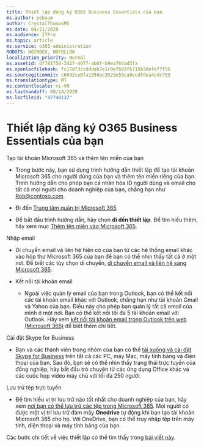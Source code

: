 ```yaml
---
title: Thiết lập đăng ký O365 Business Essentials của bạn
ms.author: pebaum
author: CrystalThomasMS
ms.date: 04/21/2020
ms.audience: ITPro
ms.topic: article
ms.service: o365-administration
ROBOTS: NOINDEX, NOFOLLOW
localization_priority: Normal
ms.assetid: df781750-3d27-4077-ab0f-b9ea764ad5fa
ms.openlocfilehash: fc17d73ccdddab7e1c9e7693f6715b38efef7f56
ms.sourcegitcommit: c6692ce0fa1358ec3529e59ca0ecdfdea4cdc759
ms.translationtype: MT
ms.contentlocale: vi-VN
ms.lasthandoff: 09/14/2020
ms.locfileid: "47740137"
---
```

# <a name="setting-up-your-o365-business-essentials-subscription"></a>Thiết lập đăng ký O365 Business Essentials của bạn

Tạo tài khoản Microsoft 365 và thêm tên miền của bạn
  
- Trong bước này, bạn sử dụng trình hướng dẫn thiết lập để tạo tài khoản Microsoft 365 cho người dùng của bạn và thêm tên miền riêng của bạn. Trình hướng dẫn cho phép bạn cá nhân hóa ID người dùng và email cho tất cả mọi người cho doanh nghiệp của bạn, chẳng hạn như [Rob@contoso.com](mailto:rob@contoso.com).
    
- Đi đến [Trung tâm quản trị Microsoft 365](https://login.partner.microsoftonline.cn/).
    
- Để bắt đầu trình hướng dẫn, hãy chọn **đi đến thiết lập**. Để tìm hiểu thêm, hãy xem mục [Thêm tên miền vào Microsoft 365](https://docs.microsoft.com/microsoft-365/admin/setup/add-domain).
    
Nhập email
  
- Di chuyển email và liên hệ hiện có của bạn từ các hệ thống email khác vào hộp thư Microsoft 365 của bạn để bạn có thể nhìn thấy tất cả ở một nơi. Để biết các tùy chọn di chuyển, [di chuyển email và liên hệ sang Microsoft 365](https://docs.microsoft.com/microsoft-365/admin/setup/migrate-email-and-contacts-admin).
    
- Kết nối tài khoản email
    
  - Ngoài việc quản lý email của bạn trong Outlook, bạn có thể kết nối các tài khoản email khác với Outlook, chẳng hạn như tài khoản Gmail và Yahoo của bạn. Điều này cho phép bạn quản lý tất cả email của mình ở một nơi. Bạn có thể kết nối tối đa 5 tài khoản email với Outlook. Hãy xem [kết nối tài khoản email trong Outlook trên web (Microsoft 365)](https://support.office.com/Article/Connect-email-accounts-in-Outlook-on-the-web-Office-365-d7012ff0-924f-4f78-8aca-c3912d886c4d) để biết thêm chi tiết. 
    
Cài đặt Skype for Business
  
- Bạn và các thành viên trong nhóm của bạn có thể [tải xuống và cài đặt Skype for Business](https://support.office.com/Article/download-and-install-Skype-for-Business-8a0d4da8-9d58-44f9-9759-5c8f340cb3fb) trên tất cả các PC, máy Mac, máy tính bảng và điện thoại của bạn. Sau đó, bạn sẽ có thể nhìn thấy trạng thái trực tuyến của đồng nghiệp, hãy bắt đầu trò chuyện từ các ứng dụng Office khác và các cuộc họp video máy chủ với tối đa 250 người. 
    
Lưu trữ tệp trực tuyến
  
- Để tìm hiểu vị trí lưu trữ nào tốt nhất cho doanh nghiệp của bạn, hãy xem [nơi bạn có thể lưu trữ các tệp trong Microsoft 365](https://support.office.com/article/c7c20284-bc94-47f4-9728-d28e9daf0790.aspx). Mọi người có được một vị trí lưu trữ đám mây **Onedrive** tự động khi bạn tạo tài khoản Microsoft 365 cho họ. Với OneDrive, bạn có thể truy nhập tệp trên máy tính, điện thoại và máy tính bảng của bạn. 
    
Các bước chi tiết về việc thiết lập có thể tìm thấy trong [bài viết này](https://docs.microsoft.com/microsoft-365/admin/setup/setup).
  

